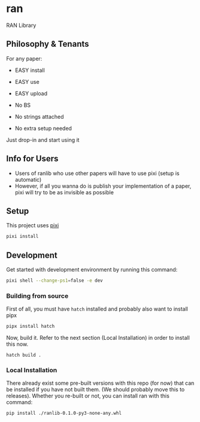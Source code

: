 # ran

RAN Library

## Philosophy & Tenants

For any paper:

- EASY install
- EASY use
- EASY upload

- No BS
- No strings attached
- No extra setup needed

Just drop-in and start using it

## Info for Users

- Users of ranlib who use other papers will have to use pixi (setup is automatic)
- However, if all you wanna do is publish your implementation of a paper, pixi will try to be as invisible as possible

## Setup

This project uses [pixi](https://pixi.sh)

```bash
pixi install
```

## Development

Get started with development environment by running this command:

```bash
pixi shell --change-ps1=false -e dev
```

### Building from source

First of all, you must have `hatch` installed and probably also want to install pipx

```bash
pipx install hatch
```

Now, build it. Refer to the next section (Local Installation) in order to install this now.

```
hatch build .
```

### Local Installation

There already exist some pre-built versions with this repo (for now) that can be installed if you have not built them. (We should probably move this to releases). Whether you re-built or not, you can install ran with this command:

```bash
pip install ./ranlib-0.1.0-py3-none-any.whl
```
